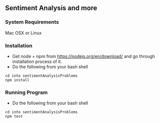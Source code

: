 ## Sentiment Analysis and more

### System Requirements
Mac OSX or Linux

### Installation
- Get node + npm from https://nodejs.org/en/download/ and go through installation process of it.
- Do the following from your bash shell
```
cd into sentimentAnalysisProblems
npm install
```

### Running Program
- Do the following from your bash shell
```
cd into sentimentAnalysisProblems
npm test
```
